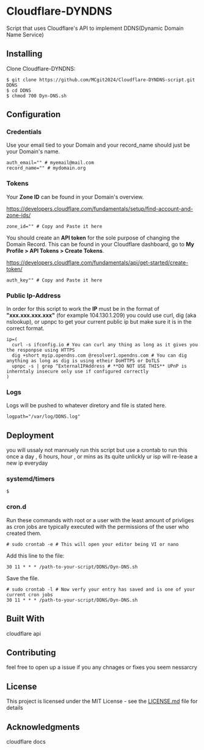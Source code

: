 # Cloudflare-DYNDNS

Script that uses Cloudflare's API to implement DDNS(Dynamic Domain Name Service)

## Installing
Clone Cloudflare-DYNDNS:
```
$ git clone https://github.com/MCgit2024/Cloudflare-DYNDNS-script.git DDNS
$ cd DDNS
$ chmod 700 Dyn-DNS.sh
```
## Configuration

### Credentials
Use your email tied to your Domain and your record_name should just be your Domain's name.
```
auth_email="" # myemail@mail.com
record_name="" # mydomain.org
```
### Tokens
Your **Zone ID** can be found in your Domain's overview.

https://developers.cloudflare.com/fundamentals/setup/find-account-and-zone-ids/
```
zone_id="" # Copy and Paste it here 
```
You should create an **API token** for the sole purpose of changing the Domain Record. This can be found in your Cloudflare dashboard, go to **My Profile > API Tokens > Create Tokens**.

https://developers.cloudflare.com/fundamentals/api/get-started/create-token/
```
auth_key"" # Copy and Paste it here
```
### Public Ip-Address
In order for this script to work the **IP** must be in the format of **"xxx.xxx.xxx.xxx"** (for example 104.130.1.209) 
you could use curl, dig (aka nslookup), or upnpc to get your current public ip but make sure it is in the correct format.
```
ip=(
  curl -s ifconfig.io # You can curl any thing as long as it gives you the responpse using HTTPS
  dig +short myip.opendns.com @resolver1.opendns.com # You can dig anything as long as dig is using etheir DoHTTPS or DoTLS
  upnpc -s | grep ^ExternalIPAddress # **DO NOT USE THIS** UPnP is inherntaly insecure only use if configured correctly 
)
```
### Logs
Logs will be pushed to whatever diretory and file is stated here.
```
logpath="/var/log/DDNS.log"
```
## Deployment
you will ussaly not mannuely run this script but use a crontab to run this once a day , 6 hours, hour , or mins as its quite unlickly ur isp will re-lease a new ip everyday
### systemd/timers
```
$ 
```
### cron.d
Run these commands with root or a user with the least amount of privliges as cron jobs are typically executed with the permissions of the user who created them.
```
# sudo crontab -e # This will open your editor being VI or nano
```
Add this line to the file: 

`30 11 * * * /path-to-your-script/DDNS/Dyn-DNS.sh`

Save the file.
```
# sudo crontab -l # Now verfy your entry has saved and is one of your current cron jobs
30 11 * * * /path-to-your-script/DDNS/Dyn-DNS.sh
```
## Built With

cloudflare api

## Contributing

feel free to open up a issue if you any chnages or fixes you seem nessarcry 

## License

This project is licensed under the MIT License - see the [LICENSE.md](LICENSE) file for details

## Acknowledgments

cloudflare docs

